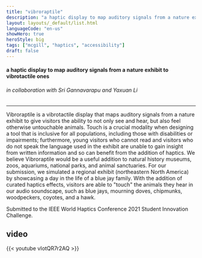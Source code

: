 ```yaml
---
title: "vibroraptile"
description: "a haptic display to map auditory signals from a nature exhibit to vibrotactile ones"
layout: layouts/_default/list.html
languageCode: "en-us"
showHero: true
heroStyle: big
tags: ["mcgill", "haptics", "accessibility"]
draft: false
---
```

#### a haptic display to map auditory signals from a nature exhibit to vibrotactile ones
###### in collaboration with Sri Gannavarapu and Yaxuan Li
---

Vibroraptile is a vibrotactile display that maps auditory signals from a nature exhibit to give visitors the ability to not only see and hear, but also feel otherwise untouchable animals. Touch is a crucial modality when designing a tool that is inclusive for all populations, including those with disabilities or impairments; furthermore, young visitors who cannot read and visitors who do not speak the language used in the exhibit are unable to gain insight from written information and so can benefit from the addition of haptics. We believe Vibroraptile would be a useful addition to natural history museums, zoos, aquariums, national parks, and animal sanctuaries. For our submission, we simulated a regional exhibit (northeastern North America) by showcasing a day in the life of a blue jay family. With the addition of curated haptics effects, visitors are able to "touch" the animals they hear in our audio soundscape, such as blue jays, mourning doves, chipmunks, woodpeckers, coyotes, and a hawk.

Submitted to the IEEE World Haptics Conference 2021 Student Innovation Challenge.

## video
{{< youtube vIotQR7r2AQ >}}
